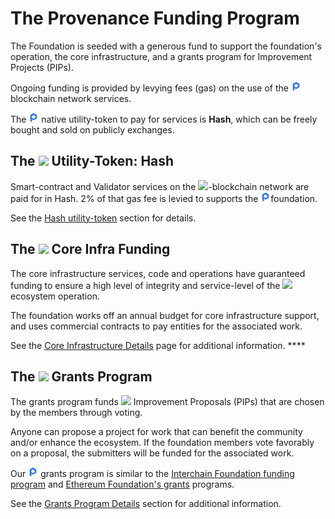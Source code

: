 # The Provenance Funding Program

The Foundation is seeded with a generous fund to support the foundation's operation, the core infrastructure, and a grants program for Improvement Projects \(PIPs\). 

Ongoing funding is provided by levying fees \(gas\) on the use of the ![](../../.gitbook/assets/image%20%2818%29.png) blockchain network services. 

The ![](../../.gitbook/assets/image%20%2818%29.png) native utility-token to pay for services is **Hash**, which can be freely bought and sold on publicly exchanges.

## **The** ![](https://lh5.googleusercontent.com/KqnLo14ukZ8JhWvitqijs5IeTaFTD29sY80mRa6BRzfEEvZC5ZNPjOt1soy6KqCNqKvMGDFtFqTx_-CXQ54sZA_cJn5zJcqkekLwBRfqzQdgSBc3nL-orF2ESj5mBZ1lzqgF_Xly) **Utility-Token: Hash**

Smart-contract and Validator services on the ![](https://lh5.googleusercontent.com/AReNslD3Q7Z429WPitxtk0GCeWl3pzfjVkvlFIBttnZhiLNPO9REb8qXveVPsfcvLm3vi71zvRKPuS2dyykZYXVzmJF6GRAuN_hTO0xpTggV-GaZpW9c_R9PLlvAHMA4NR7EezHU)-blockchain network are paid for in Hash.    2% of that gas fee is levied to supports the ![](../../.gitbook/assets/image%20%2818%29.png)foundation.

See the [Hash utility-token](../financial-services-blockchain/hash-2.0.md) section for details. 

## **The** ![](https://lh6.googleusercontent.com/SHUIJdNOhffjTlPSUYYT_QJyvkx9f3ADlDvHP5nYa7nfTtOB4JcMfsH5I1uhugoGBLRSTSLta0IYH3W_G6dS9ekVptSqA7xR17WRU3lteMq9YjJr_YTGFnQW7PF72E8grf3WP7Fe) **Core Infra Funding**

The core infrastructure services, code and operations have guaranteed funding to ensure a high level of integrity and service-level of the ![](https://lh4.googleusercontent.com/IEinLVkppWJVt_Bq0D6JVBrl5p9x98sXb1q5ieoSsaAoGVswKn0JOvSaOWbDIxtTk0R1yKT3PKUhn9aMX5ASP3-Wx4uRnTAfuk6S2DLT4s7dkpUpt9txlbiDArV4Y5sbfbftMtza)ecosystem operation.

The foundation works off an annual budget for core infrastructure support, and uses commercial contracts to pay entities for the associated work.

See the [Core Infrastructure Details](core-infrastructure-details.md) page for additional information. ****

## **The** ![](https://lh4.googleusercontent.com/qNn39oTBpMw9X2FPaoXmLzjHNSi0IbX4VuISR_7DhEz0RTNSK2Q28BWdvEfVW6Ln8X8HnLNoDlDfghWVPHZ8IR_oDqQPEI5kktOXTGpOJyYWhCCWJR9OfC2zqhIezHfVwEFKb0lL) **Grants Program**

The grants program funds ![](https://lh4.googleusercontent.com/IEinLVkppWJVt_Bq0D6JVBrl5p9x98sXb1q5ieoSsaAoGVswKn0JOvSaOWbDIxtTk0R1yKT3PKUhn9aMX5ASP3-Wx4uRnTAfuk6S2DLT4s7dkpUpt9txlbiDArV4Y5sbfbftMtza) Improvement Proposals \(PIPs\) that are chosen by the members through voting.

Anyone can propose a project for work that can benefit the community and/or enhance the ecosystem. If the foundation members vote favorably on a proposal, the submitters will be funded for the associated work.

Our ![](../../.gitbook/assets/image%20%2818%29.png) grants program is similar to the [Interchain Foundation funding program](https://interchain.io/funding/) and [Ethereum Foundation's grants](https://github.com/ethereum/ethereum-org/blob/master/subdomains/grants.md) programs.

See the [Grants Program Details](grants-program-details.md) section for additional information.

